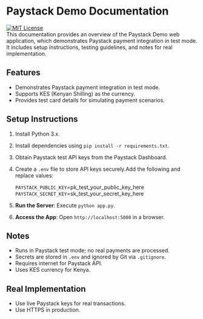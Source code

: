 # Paystack Demo Documentation
[![MIT License](https://img.shields.io/badge/License-MIT-green.svg)](https://choosealicense.com/licenses/mit/)<br>
This documentation provides an overview of the Paystack Demo web application, which demonstrates Paystack payment integration in test mode. It includes setup instructions, testing guidelines, and notes for real implementation.

## Features
- Demonstrates Paystack payment integration in test mode.
- Supports KES (Kenyan Shilling) as the currency.
- Provides test card details for simulating payment scenarios.

## Setup Instructions
1. Install Python 3.x.
2. Install dependencies using `pip install -r requirements.txt`.
3. Obtain Paystack test API keys from the Paystack Dashboard.
4. Create a `.env` file to store API keys securely.Add the following and replace values:

    `PAYSTACK_PUBLIC_KEY`=pk_test_your_public_key_here<br>
    `PAYSTACK_SECRET_KEY`=sk_test_your_secret_key_here

5. **Run the Server**: Execute `python app.py`.
6. **Access the App**: Open `http://localhost:5000` in a browser.

## Notes
- Runs in Paystack test mode; no real payments are processed.
- Secrets are stored in `.env` and ignored by Git via `.gitignore`.
- Requires internet for Paystack API.
- Uses KES currency for Kenya.

## Real Implementation
- Use live Paystack keys for real transactions.
- Use HTTPS in production.

